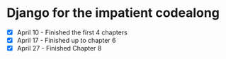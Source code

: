 # Django for the impatient codealong

- [x] April 10 - Finished the first 4 chapters
- [x] April 17 - Finished up to chapter 6
- [x] April 27 - Finished Chapter 8
